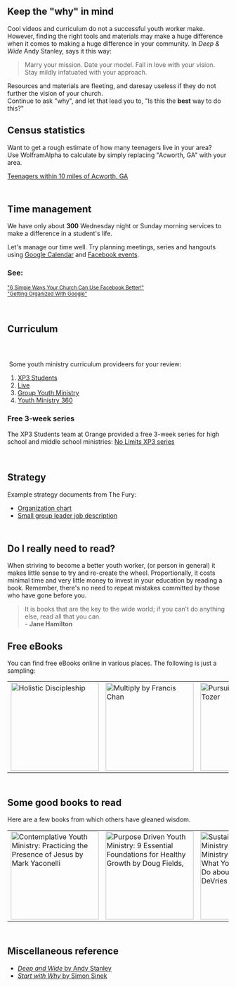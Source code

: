 <h2>Keep the "why" in mind</h2>
<p>Cool videos and curriculum do not a successful youth worker make. However, finding the right tools and materials may make a huge difference when it comes to making a huge difference in your community. In <em>Deep &amp; Wide</em> Andy Stanley, says it this way:</p>
<blockquote>Marry your mission. Date your model. Fall in love with your vision. Stay mildly infatuated with your approach.</blockquote>
<p>Resources and materials are fleeting, and daresay useless if they do not further the vision of your church. <br />Continue to ask "why", and let that lead you to, "Is this the <strong>best</strong> way to do this?"</p>
<h2>Census statistics</h2>
<p>Want to get a rough estimate of how many teenagers live in your area? <br />Use WolframAlpha to calculate by simply replacing "Acworth, GA" with your area.</p>
<p><a href="http://www.wolframalpha.com/input/?i=+population+ages+12+to+18+cities+within+10+miles+of+Acworth%2C+GA">Teenagers within 10 miles of Acworth, GA</a></p>
<h2><br />Time management</h2>
<p>We have only about <strong>300</strong> Wednesday night or Sunday morning services to make a difference in a student's life.</p>
<p>Let's manage our time well. Try planning meetings, series and hangouts using <a href="http://calendar.google.com/">Google Calendar</a> and <a href="https://www.facebook.com/events/upcoming?dialog=create">Facebook events</a>.</p>
<h3>See:</h3>
<p><small><a href="http://network.crcna.org/church-web/6-simple-ways-your-church-can-use-facebook-better">"6 Simple Ways Your Church Can Use Facebook Better!"</a></small> <br /><small><a href="http://www.churchmarketingsucks.com/2013/05/getting-organized-with-google/">"Getting Organized With Google"</a></small></p>
<p>&nbsp;</p>
<h2>Curriculum</h2>
<h3>&nbsp;</h3>
<p>&nbsp;Some youth ministry curriculum provideers for your review:</p>
<ol>
    <li><a title="XP3 Students" href="http://xp3students.com/" target="_blank">XP3 Students</a></li>
    <li><a title="Live Curriculum" href="http://live.simplyyouthministry.com/" target="_blank">Live</a></li>
    <li><a title="Group Youth Ministry" href="http://www.group.com/youth-ministry">Group Youth Ministry</a></li>
    <li><a title="Youth Ministry 360" href="https://youthministry360.com/elements" target="_blank">Youth Ministry 360</a></li>
</ol>
<h3>Free 3-week series</h3>
<p>The XP3 Students team at&nbsp;Orange&nbsp;provided&nbsp;a&nbsp;free 3-week series for high school and middle school ministries:&nbsp;<a title="No Limits XP3 series" href="http://youthcloud.com/resources/docs/XP3_NoLimitsPostcard.pdf" target="_blank">No Limits XP3 series</a></p>
<p>&nbsp;</p>
<h2>Strategy</h2>
<p>Example strategy documents from The Fury:</p>
<ul>
    <li><a title="Organization chart" href="http://youthcloud.com/resources/docs/ProposedOrganizationChart.pdf" target="_blank">Organization chart</a></li>
    <li><a title="Small group leader job description" href="http://youthcloud.com/resources/docs/SmallGroupLeaderJobDescription.pdf" target="_blank">Small group leader job description</a></li>
</ul>
<h2><br />Do I really need to read?</h2>
<p>When striving to become a better youth worker, (or person in general) it makes little sense to try and re-create the wheel. Proportionally, it costs minimal time and very little money to invest in your education by reading a book. Remember, there's no need to repeat mistakes committed by those who have gone before you.</p>
<blockquote>It is books that are the key to the wide world; if you can&rsquo;t do anything else, read all that you can. <br /> - <strong>Jane Hamilton</strong></blockquote>
<h2>Free eBooks</h2>
<p>You can find free eBooks online in various places. The following is just a sampling:</p>
<table class="book-table">
    <tbody>
    <tr>
        <td><a href="http://my.vergenetwork.org/holistic-discipleship/" target="_blank"> <img src="http://my.vergenetwork.org/wp-content/uploads/2014/03/HolisticDiscipleshipPeckCoverV2_600x800-225x300.png" alt="Holistic Discipleship" height="200" /> </a></td>
        <td><a href="https://multiplymovement.com/material" target="_blank"> <img src="http://images.christianpost.com/full/55087/francis-chan-book-multiply.jpg?w=262" alt="Multiply by Francis Chan" height="200" /> </a></td>
        <td><a href="http://www.ntslibrary.com/PDF%20Books/Tozer_Pursuit_of_God.pdf" target="_blank"> <img src="http://ecx.images-amazon.com/images/I/4110OnQnJvL._SY344_BO1,204,203,200_.jpg" alt="Pursuit of God by A.W. Tozer" height="200" /> </a></td>
        <td><a href="https://www.exponential.org/resource-ebooks/revisiting-the-master-plan-of-evangelism/" target="_blank"> <img src="https://www.exponential.org/wp-content/uploads/2014/06/Revisiting-Bobby-Harrington-ebook-cover-691x1024.jpg" alt="Revisiting the Master Plan of Evangelism by Robert Coleman and Bobby Harrington" height="200" /> </a></td>
        <td><a href="https://www.exponential.org/resource-ebooks/with-me/" target="_blank"> <img src="http://www.exponential.org/wp-content/uploads/2014/04/withme.jpg" alt="With Me by Lance Ford" height="200" /> </a></td>
    </tr>
    </tbody>
</table>
<h2><br />Some good books to read</h2>
<p>Here are a few books from which others have gleaned wisdom.</p>
<table class="book-table">
    <tbody>
    <tr>
        <td><a href="https://www.goodreads.com/book/show/186962.Contemplative_Youth_Ministry" target="_blank"> <img src="https://d.gr-assets.com/books/1348741714l/186962.jpg" alt="Contemplative Youth Ministry: Practicing the Presence of Jesus by Mark Yaconelli" height="200" /> </a></td>
        <td><a href="https://www.goodreads.com/book/show/186963.Purpose_Driven_Youth_Ministry" target="_blank"> <img src="https://d.gr-assets.com/books/1408462142l/186963.jpg" alt="Purpose Driven Youth Ministry: 9 Essential Foundations for Healthy Growth by Doug Fields," height="200" /> </a></td>
        <td><a href="https://www.goodreads.com/book/show/5535186-sustainable-youth-ministry" target="_blank"> <img src="https://d.gr-assets.com/books/1355944743l/5535186.jpg" alt="Sustainable Youth Ministry: Why Most Youth Ministry Doesn't Last and What Your Church Can Do about It by Mark DeVries" height="200" /> </a></td>
        <td><a href="https://www.goodreads.com/book/show/186961.Your_First_Two_Years_in_Youth_Ministry" target="_blank"> <img src="https://d.gr-assets.com/books/1386924309l/186961.jpg" alt="Your First Two Years in Youth Ministry: A Personal and Practical Guide to Starting Right by Doug Fields" height="200" /> </a></td>
        <td><a href="https://www.goodreads.com/book/show/13700570-taking-theology-to-youth-ministry" target="_blank"> <img src="https://d.gr-assets.com/books/1344742121l/13700570.jpg" alt="Taking Theology to Youth Ministry by Andrew Root" height="200" /> </a></td>
    </tr>
    </tbody>
</table>
<h2><br />Miscellaneous reference</h2>
<ul>
    <li><a href="https://www.goodreads.com/book/show/22314866-deep-and-wide"><em>Deep and Wide</em> by Andy Stanley</a></li>
    <li><a href="https://www.goodreads.com/book/show/7108725-start-with-why?from_search=true"><em>Start with Why</em> by Simon Sinek</a></li>
</ul>